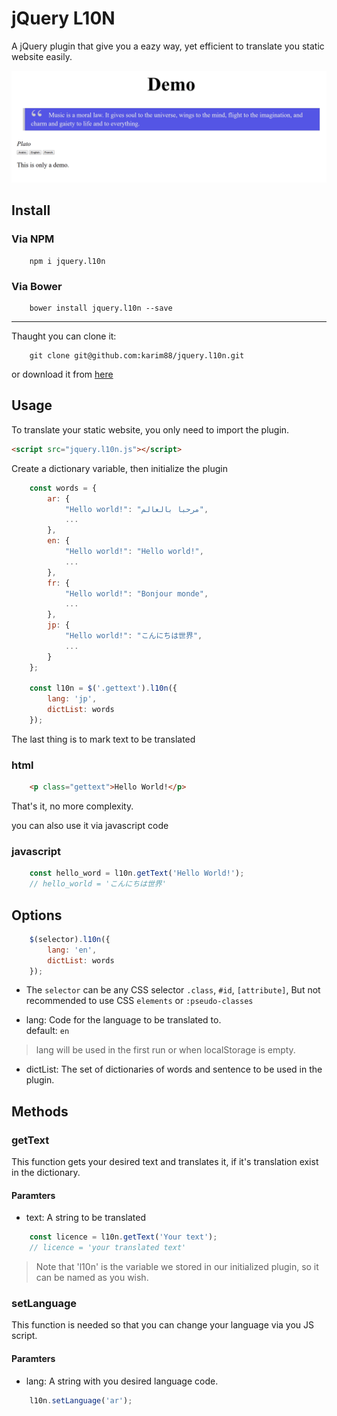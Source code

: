 # jQuery L10N

A jQuery plugin that give you a eazy way, yet efficient to translate you static website easily.



![demo](demo.gif)


## Install

### Via NPM

```
    npm i jquery.l10n
```

### Via Bower
```
    bower install jquery.l10n --save
```

<hr>

Thaught you can clone it:
```
    git clone git@github.com:karim88/jquery.l10n.git
```
or download it from [here](https://github.com/karim88/jquery.l10n/archive/master.zip)

## Usage

To translate your static website, you only need to import the plugin.

```html
<script src="jquery.l10n.js"></script>
```

Create a dictionary variable, then initialize the plugin

```javascript
    const words = {
        ar: {
            "Hello world!": "مرحبا بالعالم",
            ...
        },
        en: {
            "Hello world!": "Hello world!",
            ...
        },
        fr: {
            "Hello world!": "Bonjour monde",
            ...
        },
        jp: {
            "Hello world!": "こんにちは世界",
            ...
        }
    };

    const l10n = $('.gettext').l10n({
        lang: 'jp',
        dictList: words
    });
```

The last thing is to mark text to be translated

### html
```html
    <p class="gettext">Hello World!</p>
```

That's it, no more complexity.

you can also use it via javascript code
### javascript
```javascript
    const hello_word = l10n.getText('Hello World!');
    // hello_world = 'こんにちは世界'
```

## Options

```javascript
    $(selector).l10n({
        lang: 'en',
        dictList: words
    });
```

* The `selector` can be any CSS selector `.class`, `#id`, `[attribute]`, But not recommended to use CSS `elements` or `:pseudo-classes`

* lang: Code for the language to be translated to.<br>
default: `en`
> lang will be used in the first run or when localStorage is empty.
* dictList: The set of dictionaries of words and sentence to be used in the plugin.

## Methods

### getText

This function gets your desired text and translates it, if it's translation exist in the dictionary.

#### Paramters

* text: A string to be translated

```javascript
    const licence = l10n.getText('Your text');
    // licence = 'your translated text'
```

> Note that 'l10n' is the variable we stored in our initialized plugin, so it can be named as you wish.

### setLanguage

This function is needed so that you can change your language via you JS script.

#### Paramters

* lang: A string with you desired language code.

```javascript
    l10n.setLanguage('ar');
```